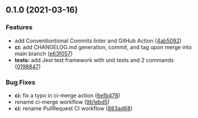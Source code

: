 ## 0.1.0 (2021-03-16)


### Features

* add Conventiontional Commits linter and GitHub Action ([4ab5092](https://github.com/carbonphyber/npm-module-automation-explore/commit/4ab5092a5ef6e7632ec9ac320096d22e116d7869))
* **ci:** add CHANGELOG.md generation, commit, and tag upon merge into main branch ([e63f057](https://github.com/carbonphyber/npm-module-automation-explore/commit/e63f057b8a3af4ca2bae2a34f6d239e26d2efcbb))
* **tests:** add Jest test framework with unit tests and 2 commands ([0198847](https://github.com/carbonphyber/npm-module-automation-explore/commit/0198847b978f3b4918d793d3bb48cac9e5063154))


### Bug Fixes

* **ci:** fix a typo in ci-merge action ([6efb478](https://github.com/carbonphyber/npm-module-automation-explore/commit/6efb478cfc0875b3a854018a7f58717a3dab9bae))
* rename ci-merge workflow ([9b1ebd5](https://github.com/carbonphyber/npm-module-automation-explore/commit/9b1ebd559702dd1d81f89f11274d74b41d807bab))
* **ci:** rename PullRequest CI workflow ([883ad68](https://github.com/carbonphyber/npm-module-automation-explore/commit/883ad68e0e27105957c767aece0a941fefb14b32))
